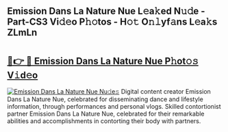 ## Emission Dans La Nature Nue L𝚎a𝚔ed N𝚞𝚍e - Part-CS3 Vi𝚍𝚎o P𝚑𝚘tos - H𝚘𝚝 O𝚗𝚕yf𝚊ns L𝚎a𝚔s ZLmLn

# <h2><a href="http://kf8waj.oniu.top/?m=Emission+Dans+La+Nature+Nue">🔗👉 🔴 Emission Dans La Nature Nue P𝚑ot𝚘𝚜 V𝚒d𝚎o</a></h2>

[![Emission Dans La Nature Nue Nu𝚍e𝚜](https://i.imgur.com/0qMVB7G.gif)](http://kf8waj.oniu.top/?m=Emission+Dans+La+Nature+Nue)
Digital content creator Emission Dans La Nature Nue, celebrated for disseminating dance and lifestyle information, through performances and personal vlogs. Skilled contortionist partner Emission Dans La Nature Nue, celebrated for their remarkable abilities and accomplishments in contorting their body with partners.  
